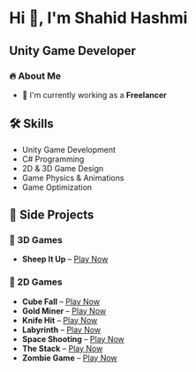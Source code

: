 # Hi 👋, I'm Shahid Hashmi
## Unity Game Developer

### 🔥 About Me
- 🎯 I'm currently working as a **Freelancer**

## 🛠️ Skills
- Unity Game Development
- C# Programming
- 2D & 3D Game Design
- Game Physics & Animations
- Game Optimization

## 🚀 Side Projects

### 🎲 3D Games
- **Sheep It Up** – [Play Now](https://shahidhashmi.itch.io/sheep-it-up?secret=AeWl7Uzt5EgNb1hqh6ATYBazk)

### 🎯 2D Games
- **Cube Fall** – [Play Now](https://shahidhashmi.itch.io/cube-fall-2d?secret=B37fLRCOEnXdpN8hEmBBiyqxVA)
- **Gold Miner** – [Play Now](https://shahidhashmi.itch.io/gold-minor?secret=vsC8yx3n58F3KLsLUK1z8JS99k)
- **Knife Hit** – [Play Now](https://shahidhashmi.itch.io/knife-hit?secret=ty3AeXBn76RDUoaj7eVzkPGwWtA)
- **Labyrinth** – [Play Now](https://shahidhashmi.itch.io/labyrinth?secret=Sdz4xxNEiVUYhwnKdLrBFi6CEw)
- **Space Shooting** – [Play Now](https://shahidhashmi.itch.io/space-shooting-2d-pro?secret=GOJt5m51vOoNYjH4VbM4ncbMk)
- **The Stack** – [Play Now](https://shahidhashmi.itch.io/the-stack?secret=qMcjhDyOBbY5xK2WXn1vXKXdodA)
- **Zombie Game** – [Play Now](https://shahidhashmi.itch.io/zombie-save?secret=A8OjpY0aytWq2htodXoUgIsyvdY)

 

